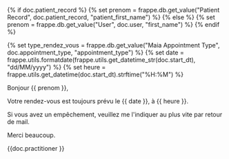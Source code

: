{% if doc.patient_record %}
{% set prenom = frappe.db.get_value("Patient Record", doc.patient_record, "patient_first_name") %}
{% else %}
{% set prenom = frappe.db.get_value("User", doc.user, "first_name") %}
{% endif %}

{% set type_rendez_vous = frappe.db.get_value("Maia Appointment Type", doc.appointment_type, "appointment_type") %}
{% set date = frappe.utils.formatdate(frappe.utils.get_datetime_str(doc.start_dt), "dd/MM/yyyy") %}
{% set heure = frappe.utils.get_datetime(doc.start_dt).strftime("%H:%M") %}

<div>
    <p>Bonjour {{ prenom }},</p>
    <p>Votre rendez-vous est toujours prévu le {{ date }}, à {{ heure }}.</p>
    <p>Si vous avez un empêchement, veuillez me l'indiquer au plus vite par retour de mail.</p>
    <p>Merci beaucoup.</p>
    <p>{{doc.practitioner }}</p>
</div>